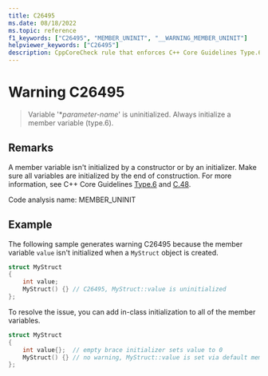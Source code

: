 ```yaml
---
title: C26495
ms.date: 08/18/2022
ms.topic: reference
f1_keywords: ["C26495", "MEMBER_UNINIT", "__WARNING_MEMBER_UNINIT"]
helpviewer_keywords: ["C26495"]
description: CppCoreCheck rule that enforces C++ Core Guidelines Type.6
---
```

# Warning C26495

> Variable '\**parameter-name*' is uninitialized. Always initialize a member variable (type.6).

## Remarks

A member variable isn't initialized by a constructor or by an initializer. Make sure all variables are initialized by the end of construction. For more information, see C++ Core Guidelines [Type.6](https://github.com/isocpp/CppCoreGuidelines/blob/master/CppCoreGuidelines.md#SS-type) and [C.48](https://github.com/isocpp/CppCoreGuidelines/blob/master/CppCoreGuidelines.md#c48-prefer-in-class-initializers-to-member-initializers-in-constructors-for-constant-initializers).

Code analysis name: MEMBER_UNINIT

## Example

The following sample generates warning C26495 because the member variable `value` isn't initialized when a `MyStruct` object is created.

```cpp
struct MyStruct
{
    int value;
    MyStruct() {} // C26495, MyStruct::value is uninitialized
};
```

To resolve the issue, you can add in-class initialization to all of the member variables.

```cpp
struct MyStruct
{
    int value{};  // empty brace initializer sets value to 0
    MyStruct() {} // no warning, MyStruct::value is set via default member initialization
};
```
